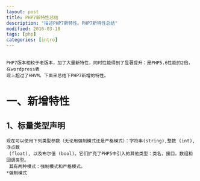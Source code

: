 ```yaml
---
layout: post
title: PHP7新特性总结
description: "描述PHP7新特性。PHP7新特性总结"
modified: 2016-03-18
tags: [php]
categories: [intro]
---
```

<figure>
	<a href="#"><img src="http://pic.chinaz.com/2016/0126/20160125165737_60612.jpg" alt=""></a>
</figure>

	PHP7版本相较于老版本，加了大量新特性，同时性能得到了显著提升：是PHP5.6性能的2倍，在wordpress表
	现上超过了HHVM。下面来总结下PHP7新增的特性。
# 一、新增特性

## 1、标量类型声明
	现在可以使用下列类型参数（无论用强制模式还是严格模式）：字符串(string),整数 (int), 浮点数
	 (float), 以及布尔值 (bool)。它们扩充了PHP5中引入的其他类型：类名，接口，数组和回调类型。
	 其有两种模式：强制模式和严格模式。
	*强制模式